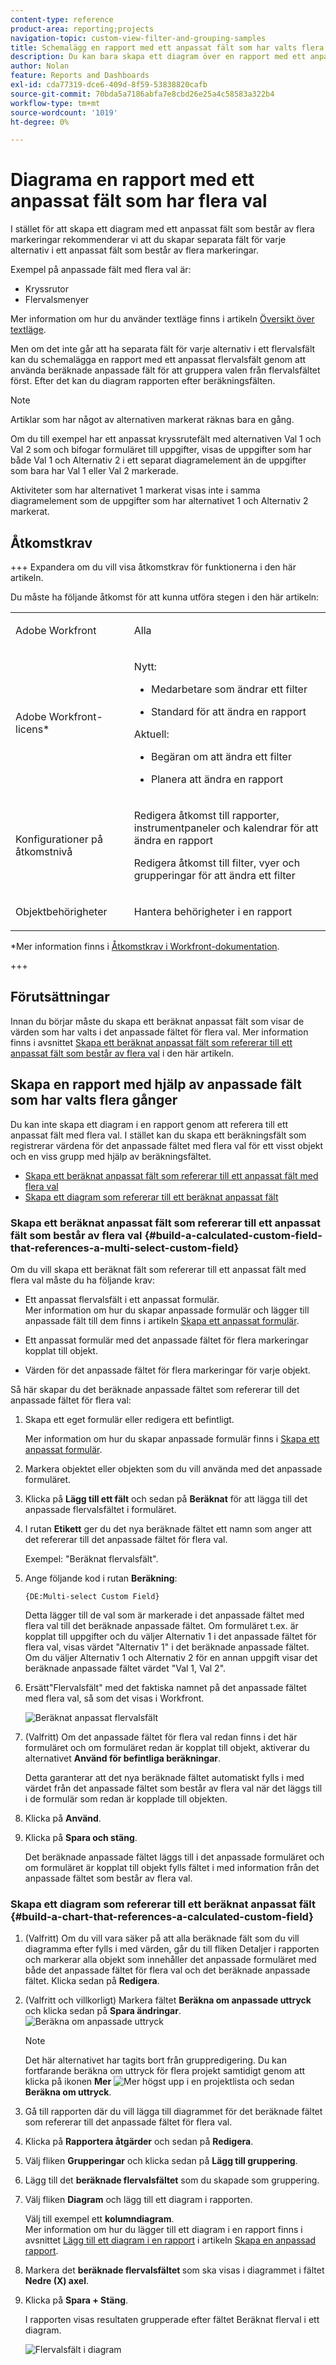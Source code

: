 ```yaml
---
content-type: reference
product-area: reporting;projects
navigation-topic: custom-view-filter-and-grouping-samples
title: Schemalägg en rapport med ett anpassat fält som har valts flera gånger
description: Du kan bara skapa ett diagram över en rapport med ett anpassat fält som består av flera val efter att du har skapat ytterligare ett beräkningsfält som fångar de val som har valts i det anpassade fältet som består av flera val.
author: Nolan
feature: Reports and Dashboards
exl-id: cda77319-dce6-409d-8f59-53838820cafb
source-git-commit: 70bda5a7186abfa7e8cbd26e25a4c58583a322b4
workflow-type: tm+mt
source-wordcount: '1019'
ht-degree: 0%

---
```


# Diagrama en rapport med ett anpassat fält som har flera val

<!--Audited: 11/2024-->

<!--<span class="preview">The highlighted information on this page refers to functionality not yet generally available. It is available for all customers in the Preview environment and for a select group of customers in the Production environment.</span>-->

I stället för att skapa ett diagram med ett anpassat fält som består av flera markeringar rekommenderar vi att du skapar separata fält för varje alternativ i ett anpassat fält som består av flera markeringar.

Exempel på anpassade fält med flera val är:

* Kryssrutor
* Flervalsmenyer

Mer information om hur du använder textläge finns i artikeln [Översikt över textläge](../../../reports-and-dashboards/reports/text-mode/understand-text-mode.md).

Men om det inte går att ha separata fält för varje alternativ i ett flervalsfält kan du schemalägga en rapport med ett anpassat flervalsfält genom att använda beräknade anpassade fält för att gruppera valen från flervalsfältet först. Efter det kan du diagram rapporten efter beräkningsfälten.

>[!NOTE]
>
>Artiklar som har något av alternativen markerat räknas bara en gång.
>
>Om du till exempel har ett anpassat kryssrutefält med alternativen Val 1 och Val 2 som och bifogar formuläret till uppgifter, visas de uppgifter som har både Val 1 och Alternativ 2 i ett separat diagramelement än de uppgifter som bara har Val 1 eller Val 2 markerade.
>
>Aktiviteter som har alternativet 1 markerat visas inte i samma diagramelement som de uppgifter som har alternativet 1 och Alternativ 2 markerat.

## Åtkomstkrav

+++ Expandera om du vill visa åtkomstkrav för funktionerna i den här artikeln.

Du måste ha följande åtkomst för att kunna utföra stegen i den här artikeln:

<table style="table-layout:auto"> 
 <col> 
 <col> 
 <tbody> 
  <tr> 
   <td role="rowheader">Adobe Workfront</td> 
   <td> <p>Alla</p> </td> 
  </tr> 
  <tr> 
   <td role="rowheader">Adobe Workfront-licens*</td> 
   <td> 
    <p>Nytt:</p>
   <ul><li><p>Medarbetare som ändrar ett filter </p></li>
   <li><p>Standard för att ändra en rapport</p></li> </ul>

<p>Aktuell:</p>
   <ul><li><p>Begäran om att ändra ett filter </p></li>
   <li><p>Planera att ändra en rapport</p></li> </ul></td> 
  </tr> 
  <tr> 
   <td role="rowheader">Konfigurationer på åtkomstnivå</td> 
   <td> <p>Redigera åtkomst till rapporter, instrumentpaneler och kalendrar för att ändra en rapport</p> <p>Redigera åtkomst till filter, vyer och grupperingar för att ändra ett filter</p> </td> 
  </tr> 
  <tr> 
   <td role="rowheader">Objektbehörigheter</td> 
   <td> <p>Hantera behörigheter i en rapport</p>  </td> 
  </tr> 
 </tbody> 
</table>

*Mer information finns i [Åtkomstkrav i Workfront-dokumentation](/help/quicksilver/administration-and-setup/add-users/access-levels-and-object-permissions/access-level-requirements-in-documentation.md).

+++

## Förutsättningar

Innan du börjar måste du skapa ett beräknat anpassat fält som visar de värden som har valts i det anpassade fältet för flera val. Mer information finns i avsnittet [Skapa ett beräknat anpassat fält som refererar till ett anpassat fält som består av flera val](#build-a-calculated-custom-field-that-references-a-multi-select-custom-field) i den här artikeln.

## Skapa en rapport med hjälp av anpassade fält som har valts flera gånger

<!--
<p data-mc-conditions="QuicksilverOrClassic.Draft mode">(NOTE: this moved to its own article, linked in the Note above!)</p>
-->

Du kan inte skapa ett diagram i en rapport genom att referera till ett anpassat fält med flera val. I stället kan du skapa ett beräkningsfält som registrerar värdena för det anpassade fältet med flera val för ett visst objekt och en viss grupp med hjälp av beräkningsfältet. 

* [Skapa ett beräknat anpassat fält som refererar till ett anpassat fält med flera val](#build-a-calculated-custom-field-that-references-a-multi-select-custom-field)
* [Skapa ett diagram som refererar till ett beräknat anpassat fält](#build-a-chart-that-references-a-calculated-custom-field)

### Skapa ett beräknat anpassat fält som refererar till ett anpassat fält som består av flera val {#build-a-calculated-custom-field-that-references-a-multi-select-custom-field}

Om du vill skapa ett beräknat fält som refererar till ett anpassat fält med flera val måste du ha följande krav:

* Ett anpassat flervalsfält i ett anpassat formulär.\
  Mer information om hur du skapar anpassade formulär och lägger till anpassade fält till dem finns i artikeln [Skapa ett anpassat formulär](/help/quicksilver/administration-and-setup/customize-workfront/create-manage-custom-forms/form-designer/design-a-form/design-a-form.md).

* Ett anpassat formulär med det anpassade fältet för flera markeringar kopplat till objekt.
* Värden för det anpassade fältet för flera markeringar för varje objekt.

Så här skapar du det beräknade anpassade fältet som refererar till det anpassade fältet för flera val:

1. Skapa ett eget formulär eller redigera ett befintligt.

   Mer information om hur du skapar anpassade formulär finns i [Skapa ett anpassat formulär](/help/quicksilver/administration-and-setup/customize-workfront/create-manage-custom-forms/form-designer/design-a-form/design-a-form.md).

1. Markera objektet eller objekten som du vill använda med det anpassade formuläret.
1. Klicka på **Lägg till ett fält** och sedan på **Beräknat** för att lägga till det anpassade flervalsfältet i formuläret.

1. I rutan **Etikett** ger du det nya beräknade fältet ett namn som anger att det refererar till det anpassade fältet för flera val.

   Exempel: &quot;Beräknat flervalsfält&quot;.

1. Ange följande kod i rutan **Beräkning**:

   `{DE:Multi-select Custom Field}`

   Detta lägger till de val som är markerade i det anpassade fältet med flera val till det beräknade anpassade fältet. Om formuläret t.ex. är kopplat till uppgifter och du väljer Alternativ 1 i det anpassade fältet för flera val, visas värdet &quot;Alternativ 1&quot; i det beräknade anpassade fältet. Om du väljer Alternativ 1 och Alternativ 2 för en annan uppgift visar det beräknade anpassade fältet värdet &quot;Val 1, Val 2&quot;.

1. Ersätt&quot;Flervalsfält&quot; med det faktiska namnet på det anpassade fältet med flera val, så som det visas i Workfront.

   ![Beräknat anpassat flervalsfält](assets/calculated-multi-select-custom-field-nwe-350x223.png)

1. (Valfritt) Om det anpassade fältet för flera val redan finns i det här formuläret och om formuläret redan är kopplat till objekt, aktiverar du alternativet **Använd för befintliga beräkningar**.

   Detta garanterar att det nya beräknade fältet automatiskt fylls i med värdet från det anpassade fältet som består av flera val när det läggs till i de formulär som redan är kopplade till objekten.

1. Klicka på **Använd**.
1. Klicka på **Spara och stäng**.

   Det beräknade anpassade fältet läggs till i det anpassade formuläret och om formuläret är kopplat till objekt fylls fältet i med information från det anpassade fältet som består av flera val.

### Skapa ett diagram som refererar till ett beräknat anpassat fält {#build-a-chart-that-references-a-calculated-custom-field}

1. (Valfritt) Om du vill vara säker på att alla beräknade fält som du vill diagramma efter fylls i med värden, går du till fliken Detaljer i rapporten och markerar alla objekt som innehåller det anpassade formuläret med både det anpassade fältet för flera val och det beräknade anpassade fältet. Klicka sedan på **Redigera**.
1. (Valfritt och villkorligt) Markera fältet **Beräkna om anpassade uttryck** och klicka sedan på **Spara ändringar**.\
   ![Beräkna om anpassade uttryck](assets/recalculate-custom-expressions-350x259.png)

   >[!NOTE]
   >
   >Det här alternativet har tagits bort från gruppredigering.  Du kan fortfarande beräkna om uttryck för flera projekt samtidigt genom att klicka på ikonen **Mer** ![Mer](assets/more-icon-45x33.png) högst upp i en projektlista och sedan **Beräkna om uttryck**.

1. Gå till rapporten där du vill lägga till diagrammet för det beräknade fältet som refererar till det anpassade fältet för flera val.
1. Klicka på **Rapportera åtgärder** och sedan på **Redigera**.

1. Välj fliken <strong>Grupperingar</strong> och klicka sedan på <strong>Lägg till gruppering</strong>.
1. Lägg till det <strong>beräknade flervalsfältet</strong> som du skapade som gruppering.
1. Välj fliken <strong>Diagram</strong> och lägg till ett diagram i rapporten.

   Välj till exempel ett **kolumndiagram**.
   <br>Mer information om hur du lägger till ett diagram i en rapport finns i avsnittet <a href="../../../reports-and-dashboards/reports/creating-and-managing-reports/create-custom-report.md#add-a-chart" class="MCXref xref">Lägg till ett diagram i en rapport</a> i artikeln <a href="../../../reports-and-dashboards/reports/creating-and-managing-reports/create-custom-report.md" class="MCXref xref">Skapa en anpassad rapport</a>.
1. Markera det <strong>beräknade flervalsfältet </strong> som ska visas i diagrammet i fältet **Nedre (X) axel**.
1. Klicka på <strong>Spara + Stäng</strong>.

   I rapporten visas resultaten grupperade efter fältet Beräknat flerval i ett diagram.

   ![Flervalsfält i diagram](assets/chart-multi-select-field-column-chart-example.png)